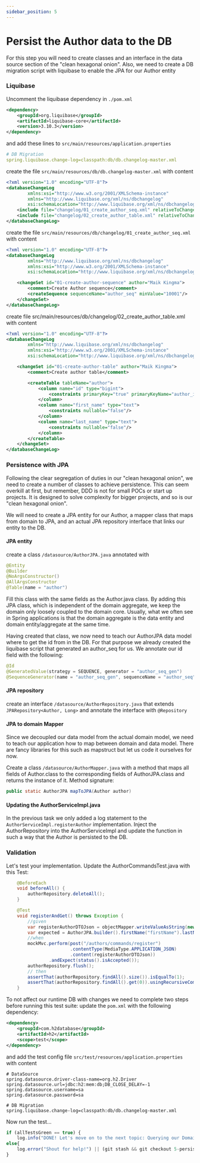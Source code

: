 ```yaml
---
sidebar_position: 5
---
```


# Persist the Author data to the DB
For this step you will need to create classes and an interface in the data source section of the "clean hexagonal 
onion". Also, we need to create a DB migration script with liquibase to enable the JPA for our Author entity

### Liquibase
Uncomment the liquibase dependency in ``./pom.xml`` 

```xml
<dependency>
    <groupId>org.liquibase</groupId>
    <artifactId>liquibase-core</artifactId>
    <version>3.10.3</version>
</dependency>
```

and add these lines to ``src/main/resources/application.properties``

```yaml
# DB Migration
spring.liquibase.change-log=classpath:db/db.changelog-master.xml
```
create the file ``src/main/resources/db/db.changelog-master.xml`` with content

```xml
<?xml version="1.0" encoding="UTF-8"?>
<databaseChangeLog
        xmlns:xsi="http://www.w3.org/2001/XMLSchema-instance"
        xmlns="http://www.liquibase.org/xml/ns/dbchangelog"
        xsi:schemaLocation="http://www.liquibase.org/xml/ns/dbchangelog http://www.liquibase.org/xml/ns/dbchangelog/dbchangelog-latest.xsd">
    <include file="changelog/01_create_author_seq.xml" relativeToChangelogFile="true"/>
    <include file="changelog/02_create_author_table.xml" relativeToChangelogFile="true"/>
</databaseChangeLog>
```

create the file ``src/main/resources/db/changelog/01_create_author_seq.xml`` with content

```xml
<?xml version="1.0" encoding="UTF-8"?>
<databaseChangeLog
        xmlns="http://www.liquibase.org/xml/ns/dbchangelog"
        xmlns:xsi="http://www.w3.org/2001/XMLSchema-instance"
        xsi:schemaLocation="http://www.liquibase.org/xml/ns/dbchangelog http://www.liquibase.org/xml/ns/dbchangelog/dbchangelog-3.6.xsd">

    <changeSet id="01-create-author-sequence" author="Maik Kingma">
        <comment>Create Author sequence</comment>
        <createSequence sequenceName="author_seq" minValue="10001"/>
    </changeSet>
</databaseChangeLog>
```

create file src/main/resources/db/changelog/02_create_author_table.xml with content

```xml
<?xml version="1.0" encoding="UTF-8"?>
<databaseChangeLog
        xmlns="http://www.liquibase.org/xml/ns/dbchangelog"
        xmlns:xsi="http://www.w3.org/2001/XMLSchema-instance"
        xsi:schemaLocation="http://www.liquibase.org/xml/ns/dbchangelog http://www.liquibase.org/xml/ns/dbchangelog/dbchangelog-3.6.xsd">

    <changeSet id="01-create-author-table" author="Maik Kingma">
        <comment>Create author table</comment>

        <createTable tableName="author">
            <column name="id" type="bigint">
                <constraints primaryKey="true" primaryKeyName="author_id_pk" nullable="false"/>
            </column>
            <column name="first_name" type="text">
                <constraints nullable="false"/>
            </column>
            <column name="last_name" type="text">
                <constraints nullable="false"/>
            </column>
        </createTable>
    </changeSet>
</databaseChangeLog>
```

### Persistence with JPA
Following the clear segregation of duties in our "clean hexagonal onion", we need to create a number of classes to 
achieve persistence. This can seem overkill at first, but remember, DDD is not for small POCs or start up projects. 
It is designed to solve complexity for bigger projects, and so is our "clean hexagonal onion".

We will need to create a JPA entity for our Author, a mapper class that maps from domain to JPA, and an actual JPA 
repository interface that links our entity to the DB.

#### JPA entity
create a class ``/datasource/AuthorJPA.java`` annotated with

```java
@Entity
@Builder
@NoArgsConstructor()
@AllArgsConstructor
@Table(name = "author")
```
Fill this class with the same fields as the Author.java class. By adding this JPA class, which is independent of 
the domain aggregate, we keep the domain only loosely coupled to the domain core. Usually, what we often see in Spring 
applications is that the domain aggregate is the data entity and domain entity/aggregate at the same time.

Having created that class, we now need to teach our AuthorJPA data model where to get the id from in the DB. For that 
purpose we already created the liquibase script that generated an author_seq for us.
We annotate our id field with the following:
```java
@Id
@GeneratedValue(strategy = SEQUENCE, generator = "author_seq_gen")
@SequenceGenerator(name = "author_seq_gen", sequenceName = "author_seq", allocationSize = 1)
```

#### JPA repository
create an interface ``/datasource/AuthorRepository.java`` that extends ``JPARepository<Author, Long>`` and annotate 
the interface with ``@Repository``

#### JPA to domain Mapper
Since we decoupled our data model from the actual domain model, we need to teach our application how to map between 
domain and data model. There are fancy libraries for this such as mapstruct but let us code it ourselves for now.

Create a class ``/datasource/AuthorMapper.java`` with a method that maps all fields of Author.class to the 
corresponding fields of AuthorJPA.class and returns the instance of it.
Method signature:
```java
public static AuthorJPA mapToJPA(Author author)
```

#### Updating the AuthorServiceImpl.java
In the previous task we only added a log statement to the ``AuthorServiceImpl.registerAuthor`` implementation.
Inject the AuthorRepository into the AuthorServiceImpl and update the function in such a way that the Author is persisted to the DB.


### Validation
Let's test your implementation. Update the AuthorCommandsTest.java with this Test:

```java
    @BeforeEach
    void beforeAll() {
        authorRepository.deleteAll();
    }

    @Test
    void registerAndGet() throws Exception {
        //given
        var registerAuthorDTOJson = objectMapper.writeValueAsString(new RegisterAuthorDTO("firstName", "lastName"));
        var expected = AuthorJPA.builder().firstName("firstName").lastName("lastName").build();
        //when
        mockMvc.perform(post("/authors/commands/register")
                        .contentType(MediaType.APPLICATION_JSON)
                        .content(registerAuthorDTOJson))
                .andExpect(status().isAccepted());
        authorRepository.flush();
        // then
        assertThat(authorRepository.findAll().size()).isEqualTo(1);
        assertThat(authorRepository.findAll().get(0)).usingRecursiveComparison().ignoringFields("id").isEqualTo(expected);
    }
```

To not affect our runtime DB with changes we need to complete two steps before running this test suite:
update the ``pom.xml`` with the following dependency:
```xml
<dependency>
    <groupId>com.h2database</groupId>
    <artifactId>h2</artifactId>
    <scope>test</scope>
</dependency>
```
and add the test config file ``src/test/resources/application.properties`` with content
```properties
# DataSource
spring.datasource.driver-class-name=org.h2.Driver
spring.datasource.url=jdbc:h2:mem:db;DB_CLOSE_DELAY=-1
spring.datasource.username=sa
spring.datasource.password=sa

# DB Migration
spring.liquibase.change-log=classpath:db/db.changelog-master.xml
```

Now run the test...

```javascript
if (allTestsGreen == true) {
    log.info("DONE! Let's move on to the next topic: Querying our Domain.")}
else{
    log.error("Shout for help!") || (git stash && git checkout 5-persist-author-data-done)
}
```







